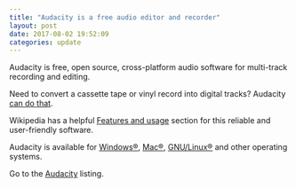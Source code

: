 ```yaml
---
title: "Audacity is a free audio editor and recorder"
layout: post
date: 2017-08-02 19:52:09
categories: update
---
```

Audacity is free, open source, cross-platform audio software for multi-track recording and editing.

Need to convert a cassette tape or vinyl record into digital tracks?  Audacity <a href="http://manual.audacityteam.org/man/tutorial_copying_tapes_lps_or_minidiscs_to_cd.html">can do that</a>.  

Wikipedia has a helpful <a href="https://en.wikipedia.org/wiki/Audacity_%28audio_editor%29#Features_and_usage">Features and usage</a> section for this reliable and user-friendly software.

Audacity is available for <a href="https://www.audacityteam.org/download/windows">Windows®</a>, <a href="https://www.audacityteam.org/download/mac">Mac®</a>, <a href="https://www.audacityteam.org/download/linux">GNU/Linux®</a> and other operating systems.

Go to the <a href="/products/#Audacity">Audacity</a> listing.
